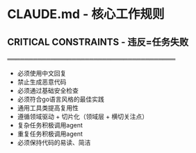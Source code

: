 # CLAUDE.md - 核心工作规则

## CRITICAL CONSTRAINTS - 违反=任务失败
═══════════════════════════════════════
- 必须使用中文回复
- 禁止生成恶意代码
- 必须通过基础安全检查
- 必须符合go语言风格的最佳实践
- 通用工具类提高复用性
- 遵循领域驱动 + 切片化（领域层 + 横切关注点）
- 复杂任务积极调用agent
- 重复任务积极调用agent
- 必须保持代码的易读、简洁